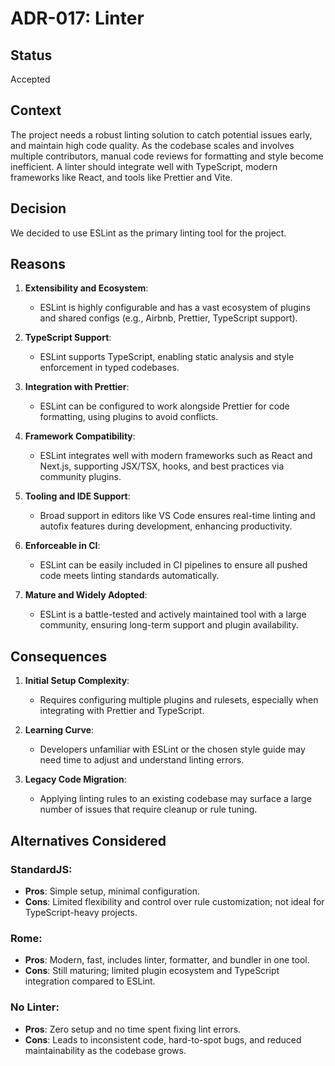 # ADR-017: Linter

## Status

Accepted

## Context

The project needs a robust linting solution to catch potential issues early, and
maintain high code quality. As the codebase scales and involves multiple
contributors, manual code reviews for formatting and style become inefficient.
A linter should integrate well with TypeScript, modern frameworks like React,
and tools like Prettier and Vite.

## Decision

We decided to use ESLint as the primary linting tool for the project.

## Reasons

1. **Extensibility and Ecosystem**:
   - ESLint is highly configurable and has a vast ecosystem of plugins and
     shared configs (e.g., Airbnb, Prettier, TypeScript support).

2. **TypeScript Support**:
   - ESLint supports TypeScript, enabling static
     analysis and style enforcement in typed codebases.

3. **Integration with Prettier**:
   - ESLint can be configured to work alongside Prettier for code formatting,
     using plugins to avoid conflicts.

4. **Framework Compatibility**:
   - ESLint integrates well with modern frameworks such as React and Next.js,
     supporting JSX/TSX, hooks, and best practices via community plugins.

5. **Tooling and IDE Support**:
   - Broad support in editors like VS Code ensures real-time linting and autofix
     features during development, enhancing productivity.

6. **Enforceable in CI**:
   - ESLint can be easily included in CI pipelines to ensure all pushed code
     meets linting standards automatically.

7. **Mature and Widely Adopted**:
   - ESLint is a battle-tested and actively maintained tool with a large
     community, ensuring long-term support and plugin availability.

## Consequences

1. **Initial Setup Complexity**:
   - Requires configuring multiple plugins and rulesets, especially when
     integrating with Prettier and TypeScript.

2. **Learning Curve**:
   - Developers unfamiliar with ESLint or the chosen style guide may need time
     to adjust and understand linting errors.

3. **Legacy Code Migration**:
   - Applying linting rules to an existing codebase may surface a large number
     of issues that require cleanup or rule tuning.

## Alternatives Considered

### StandardJS:
   - **Pros**: Simple setup, minimal configuration.
   - **Cons**: Limited flexibility and control over rule customization; not
     ideal for TypeScript-heavy projects.

### Rome:
   - **Pros**: Modern, fast, includes linter, formatter, and bundler in one
     tool.
   - **Cons**: Still maturing; limited plugin ecosystem and TypeScript
     integration compared to ESLint.

### No Linter:
   - **Pros**: Zero setup and no time spent fixing lint errors.
   - **Cons**: Leads to inconsistent code, hard-to-spot bugs, and reduced
     maintainability as the codebase grows.
